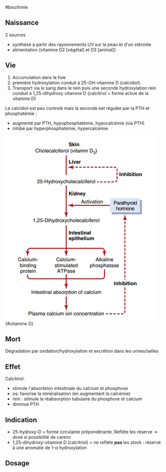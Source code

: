 #biochimie

## Naissance

2 sources

-   synthèse à partir des rayonnements UV sur la peau et d'un stéroïde
-   alimentation (vitamine D2 \[végétal\] et D3 \[animal\])

## Vie

1.  Accumulation dans le foie
2.  première hydroxylation conduit à 25-OH-vitamine D (calcidiol).
3.  Transport via le sang dans le rein puis une seconde hydroxylation
    rein conduit à 1,25-dihydroxy vitamine D (calcitriol = forme active
    de la vitamine D)

Le calcidiol est peu controlé mais la seconde est régulée par la PTH et
phosphatémie :

-   augmenté par PTH, hypophosphatémie, hypocalcémie (via PTH)
-   inhibé par hyperphosphatémie, hypercalcémie

![](../images/biochimie/vitaminD.png "vitamine D"){#vitamine D}

## Mort

Dégradation par oxidation/hydroxylation et excrétion dans les
urines/selles

## Effet

Calcitriol:

-   stimule l\'absorbtion intestinale du calcium et phosphose
-   os: favorise la minéralisation (en augmentant la calcémie)
-   rein : stimule la réabsorption tubulaire du phosphore et calcium
-   diminue PTH

## Indication

-   25-hydroxy-D = forme circulante prépondérante. Reflète les réserve
    -\> dosé si possibilité de carenc
-   1,25-dihydroxy-vitamine D (calcitriol) = ne reflète **pas** les
    stock : réservé à une anomalie de 1-α hydroxylation

## Dosage
